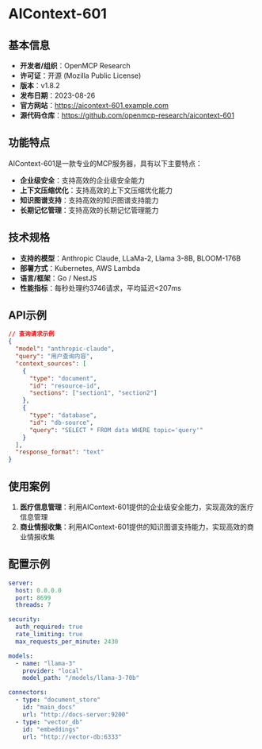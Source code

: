 # AIContext-601

## 基本信息

- **开发者/组织**：OpenMCP Research
- **许可证**：开源 (Mozilla Public License)
- **版本**：v1.8.2
- **发布日期**：2023-08-26
- **官方网站**：https://aicontext-601.example.com
- **源代码仓库**：https://github.com/openmcp-research/aicontext-601

## 功能特点

AIContext-601是一款专业的MCP服务器，具有以下主要特点：

- **企业级安全**：支持高效的企业级安全能力
- **上下文压缩优化**：支持高效的上下文压缩优化能力
- **知识图谱支持**：支持高效的知识图谱支持能力
- **长期记忆管理**：支持高效的长期记忆管理能力


## 技术规格

- **支持的模型**：Anthropic Claude, LLaMa-2, Llama 3-8B, BLOOM-176B
- **部署方式**：Kubernetes, AWS Lambda
- **语言/框架**：Go / NestJS
- **性能指标**：每秒处理约3746请求，平均延迟<207ms

## API示例

```json
// 查询请求示例
{
  "model": "anthropic-claude",
  "query": "用户查询内容",
  "context_sources": [
    {
      "type": "document",
      "id": "resource-id",
      "sections": ["section1", "section2"]
    },
    {
      "type": "database",
      "id": "db-source",
      "query": "SELECT * FROM data WHERE topic='query'"
    }
  ],
  "response_format": "text"
}
```

## 使用案例

1. **医疗信息管理**：利用AIContext-601提供的企业级安全能力，实现高效的医疗信息管理
2. **商业情报收集**：利用AIContext-601提供的知识图谱支持能力，实现高效的商业情报收集


## 配置示例

```yaml
server:
  host: 0.0.0.0
  port: 8699
  threads: 7

security:
  auth_required: true
  rate_limiting: true
  max_requests_per_minute: 2430

models:
  - name: "llama-3"
    provider: "local"
    model_path: "/models/llama-3-70b"

connectors:
  - type: "document_store"
    id: "main_docs"
    url: "http://docs-server:9200"
  - type: "vector_db"
    id: "embeddings"
    url: "http://vector-db:6333"
```